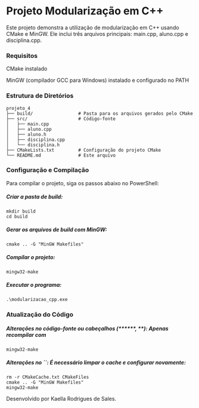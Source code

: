 # Projeto Modularização em C++

Este projeto demonstra a utilização de modularização em C++ usando CMake e MinGW. Ele inclui três arquivos principais: main.cpp, aluno.cpp e disciplina.cpp.

### Requisitos

CMake instalado

MinGW (compilador GCC para Windows) instalado e configurado no PATH

### Estrutura de Diretórios
```
projeto_4
├── build/                 # Pasta para os arquivos gerados pelo CMake
├── src/                   # Código-fonte
│   ├── main.cpp
│   ├── aluno.cpp
│   ├── aluno.h
│   ├── disciplina.cpp
│   └── disciplina.h
├── CMakeLists.txt         # Configuração do projeto CMake
└── README.md              # Este arquivo
```
###  Configuração e Compilação

Para compilar o projeto, siga os passos abaixo no PowerShell:

##### Criar a pasta de build:
```
mkdir build
cd build
```
##### Gerar os arquivos de build com MinGW:
```
cmake .. -G "MinGW Makefiles"
```
##### Compilar o projeto:
```
mingw32-make
```
##### Executar o programa:
```
.\modularizacao_cpp.exe
```
### Atualização do Código

##### Alterações no código-fonte ou cabeçalhos (**\*\*\*\*, **): Apenas recompilar com
```
mingw32-make
```
##### Alterações no ``: É necessário limpar o cache e configurar novamente:
```
rm -r CMakeCache.txt CMakeFiles
cmake .. -G "MinGW Makefiles"
mingw32-make
```

Desenvolvido por Kaella Rodrigues de Sales.

